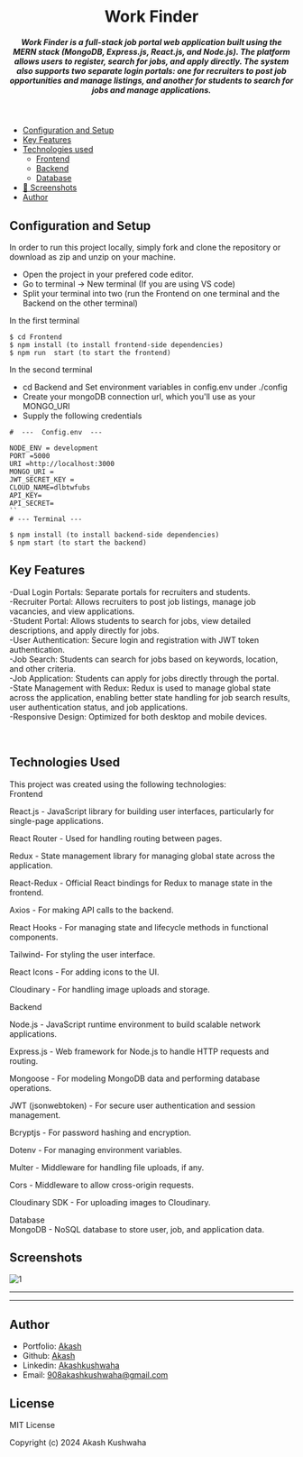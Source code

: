 <H1 align ="center" > Work Finder </h1>
<h5  align ="center"> 
Work Finder is a full-stack job portal web application built using the MERN stack (MongoDB, Express.js, React.js, and Node.js). The platform allows users to register, search for jobs, and apply directly. The system also supports two separate login portals: one for recruiters to post job opportunities and manage listings, and another for students to search for jobs and manage applications. </h5>
<br/>

  * [Configuration and Setup](#configuration-and-setup)
  * [Key Features](#key-features)
  * [Technologies used](#technologies-used)
      - [Frontend](#frontend)
      - [Backend](#backend)
      - [Database](#database)
  * [📸 Screenshots](#screenshots)
  * [Author](#author)
 


## Configuration and Setup

In order to run this project locally, simply fork and clone the repository or download as zip and unzip on your machine.

- Open the project in your prefered code editor.
- Go to terminal -> New terminal (If you are using VS code)
- Split your terminal into two (run the Frontend on one terminal and the Backend on the other terminal)

In the first terminal

```
$ cd Frontend
$ npm install (to install frontend-side dependencies)
$ npm run  start (to start the frontend)
```

In the second terminal

- cd Backend and Set environment variables in config.env under ./config
- Create your mongoDB connection url, which you'll use as your MONGO_URI
- Supply the following credentials

```
#  ---  Config.env  ---

NODE_ENV = development
PORT =5000
URI =http://localhost:3000
MONGO_URI =
JWT_SECRET_KEY =
CLOUD_NAME=dlbtwfubs
API_KEY=
API_SECRET=
``
# --- Terminal ---

$ npm install (to install backend-side dependencies)
$ npm start (to start the backend)
```

##  Key Features

-Dual Login Portals: Separate portals for recruiters and students.</br>
-Recruiter Portal: Allows recruiters to post job listings, manage job vacancies, and view applications.</br>
-Student Portal: Allows students to search for jobs, view detailed descriptions, and apply directly for jobs.</br>
-User Authentication: Secure login and registration with JWT token authentication.</br>
-Job Search: Students can search for jobs based on keywords, location, and other criteria.</br>
-Job Application: Students can apply for jobs directly through the portal.</br>
-State Management with Redux: Redux is used to manage global state across the application, enabling better state handling for job search results, user authentication status, and job applications.</br>
-Responsive Design: Optimized for both desktop and mobile devices.</br>

<br/>

## Technologies Used
This project was created using the following technologies:
</br>
Frontend</br>

React.js - JavaScript library for building user interfaces, particularly for single-page applications.</br>

React Router - Used for handling routing between pages.</br>

Redux - State management library for managing global state across the application.</br>

React-Redux - Official React bindings for Redux to manage state in the frontend.</br>

Axios - For making API calls to the backend.</br>

React Hooks - For managing state and lifecycle methods in functional components.</br>

Tailwind- For styling the user interface.</br>

React Icons - For adding icons to the UI.</br>

Cloudinary - For handling image uploads and storage.</br>

Backend</br>

Node.js - JavaScript runtime environment to build scalable network applications.</br>

Express.js - Web framework for Node.js to handle HTTP requests and routing.</br>

Mongoose - For modeling MongoDB data and performing database operations.</br>

JWT (jsonwebtoken) - For secure user authentication and session management.</br>

Bcryptjs - For password hashing and encryption.</br>

Dotenv - For managing environment variables.</br>

Multer - Middleware for handling file uploads, if any.</br>

Cors - Middleware to allow cross-origin requests.</br>

Cloudinary SDK - For uploading images to Cloudinary.

Database</br>
MongoDB - NoSQL database to store user, job, and application data.</br>
 
 ##  Screenshots 
 

![1](https://github.com/user-attachments/assets/b282b26c-a635-4738-ac77-43dfa2c28f8d)
---- -


--- - 
## Author
- Portfolio: [Akash](https://gregarious-hummingbird-f1cf08.netlify.app/)
- Github: [Akash](https://github.com/akashkus121/blog2)
- Linkedin: [Akashkushwaha](https://www.linkedin.com/in/akash-kushwaha-35b812227/)
- Email: [908akashkushwaha@gmail.com](mailto:908akashkushwaha@gmail.com)

## License

MIT License

Copyright (c) 2024 Akash Kushwaha

